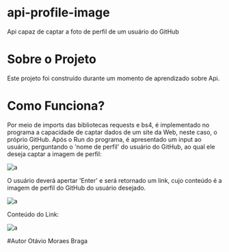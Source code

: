 # api-profile-image
Api capaz de captar a foto de perfil de um usuário do GitHub

# Sobre o Projeto
Este projeto foi construído durante um momento de aprendizado sobre Api.

# Como Funciona?
Por meio de imports das bibliotecas requests e bs4, é implementado no programa a capacidade de captar dados de um site da Web, neste caso, o próprio GitHub. Após o Run do programa, é apresentado um input ao usuário, perguntando o 'nome de perfil' do usuário do GitHub, ao qual ele deseja captar a imagem de perfil:

![a](https://user-images.githubusercontent.com/84475339/165626967-2287d619-8159-4c6f-9d0a-8f8acfb40a01.png)

O usuário deverá apertar 'Enter' e será retornado um link, cujo conteúdo é a imagem de perfil do GitHub do usuário desejado.

![a](https://user-images.githubusercontent.com/84475339/165627203-b55f67e8-4426-4331-a1b6-67b07e264fde.png)

Conteúdo do Link:

![a](https://user-images.githubusercontent.com/84475339/165627354-939be718-132a-4cc9-914c-6bc2c3fb3046.png)

#Autor
Otávio Moraes Braga 
